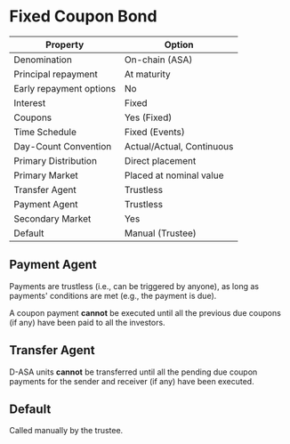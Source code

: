 # Fixed Coupon Bond

| Property                | Option                    |
|-------------------------|---------------------------|
| Denomination            | On-chain (ASA)            |
| Principal repayment     | At maturity               |
| Early repayment options | No                        |
| Interest                | Fixed                     |
| Coupons                 | Yes (Fixed)               |
| Time Schedule           | Fixed (Events)            |
| Day-Count Convention    | Actual/Actual, Continuous |
| Primary Distribution    | Direct placement          |
| Primary Market          | Placed at nominal value   |
| Transfer Agent          | Trustless                 |
| Payment Agent           | Trustless                 |
| Secondary Market        | Yes                       |
| Default                 | Manual (Trustee)          |

## Payment Agent

Payments are trustless (i.e., can be triggered by anyone), as long as payments'
conditions are met (e.g., the payment is due).

A coupon payment **cannot** be executed until all the previous due coupons (if
any) have been paid to all the investors.

## Transfer Agent

D-ASA units **cannot** be transferred until all the pending due coupon payments
for the sender and receiver (if any) have been executed.

## Default

Called manually by the trustee.
